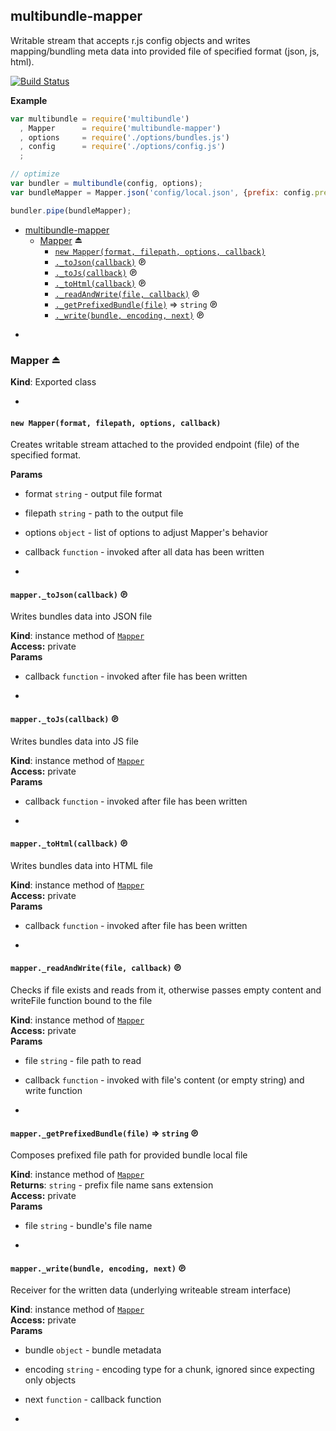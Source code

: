 <a name="module_multibundle-mapper"></a>
## multibundle-mapper
Writable stream that accepts r.js config objects
and writes mapping/bundling meta data into provided file
of specified format (json, js, html).

[![Build Status](https://travis-ci.org/alexindigo/multibundle-mapper.svg)](https://travis-ci.org/alexindigo/multibundle-mapper)

**Example**  
```js
var multibundle = require('multibundle')
  , Mapper      = require('multibundle-mapper')
  , options     = require('./options/bundles.js')
  , config      = require('./options/config.js')
  ;

// optimize
var bundler = multibundle(config, options);
var bundleMapper = Mapper.json('config/local.json', {prefix: config.prefix});

bundler.pipe(bundleMapper);
```

* [multibundle-mapper](#module_multibundle-mapper)
  * [Mapper](#exp_module_multibundle-mapper--Mapper) ⏏
    * [`new Mapper(format, filepath, options, callback)`](#new_module_multibundle-mapper--Mapper_new)
    * [`._toJson(callback)`](#module_multibundle-mapper--Mapper+_toJson) ℗
    * [`._toJs(callback)`](#module_multibundle-mapper--Mapper+_toJs) ℗
    * [`._toHtml(callback)`](#module_multibundle-mapper--Mapper+_toHtml) ℗
    * [`._readAndWrite(file, callback)`](#module_multibundle-mapper--Mapper+_readAndWrite) ℗
    * [`._getPrefixedBundle(file)`](#module_multibundle-mapper--Mapper+_getPrefixedBundle) ⇒ <code>string</code> ℗
    * [`._write(bundle, encoding, next)`](#module_multibundle-mapper--Mapper+_write) ℗


-

<a name="exp_module_multibundle-mapper--Mapper"></a>
### Mapper ⏏
**Kind**: Exported class  

-

<a name="new_module_multibundle-mapper--Mapper_new"></a>
#### `new Mapper(format, filepath, options, callback)`
Creates writable stream attached to the provided endpoint (file)
of the specified format.

**Params**
- format <code>string</code> - output file format
- filepath <code>string</code> - path to the output file
- options <code>object</code> - list of options to adjust Mapper's behavior
- callback <code>function</code> - invoked after all data has been written


-

<a name="module_multibundle-mapper--Mapper+_toJson"></a>
#### `mapper._toJson(callback)` ℗
Writes bundles data into JSON file

**Kind**: instance method of <code>[Mapper](#exp_module_multibundle-mapper--Mapper)</code>  
**Access:** private  
**Params**
- callback <code>function</code> - invoked after file has been written


-

<a name="module_multibundle-mapper--Mapper+_toJs"></a>
#### `mapper._toJs(callback)` ℗
Writes bundles data into JS file

**Kind**: instance method of <code>[Mapper](#exp_module_multibundle-mapper--Mapper)</code>  
**Access:** private  
**Params**
- callback <code>function</code> - invoked after file has been written


-

<a name="module_multibundle-mapper--Mapper+_toHtml"></a>
#### `mapper._toHtml(callback)` ℗
Writes bundles data into HTML file

**Kind**: instance method of <code>[Mapper](#exp_module_multibundle-mapper--Mapper)</code>  
**Access:** private  
**Params**
- callback <code>function</code> - invoked after file has been written


-

<a name="module_multibundle-mapper--Mapper+_readAndWrite"></a>
#### `mapper._readAndWrite(file, callback)` ℗
Checks if file exists and reads from it,
otherwise passes empty content
and writeFile function bound to the file

**Kind**: instance method of <code>[Mapper](#exp_module_multibundle-mapper--Mapper)</code>  
**Access:** private  
**Params**
- file <code>string</code> - file path to read
- callback <code>function</code> - invoked with file's content
                             (or empty string) and write function


-

<a name="module_multibundle-mapper--Mapper+_getPrefixedBundle"></a>
#### `mapper._getPrefixedBundle(file)` ⇒ <code>string</code> ℗
Composes prefixed file path for provided bundle local file

**Kind**: instance method of <code>[Mapper](#exp_module_multibundle-mapper--Mapper)</code>  
**Returns**: <code>string</code> - prefix file name sans extension  
**Access:** private  
**Params**
- file <code>string</code> - bundle's file name


-

<a name="module_multibundle-mapper--Mapper+_write"></a>
#### `mapper._write(bundle, encoding, next)` ℗
Receiver for the written data (underlying writeable stream interface)

**Kind**: instance method of <code>[Mapper](#exp_module_multibundle-mapper--Mapper)</code>  
**Access:** private  
**Params**
- bundle <code>object</code> - bundle metadata
- encoding <code>string</code> - encoding type for a chunk,
                         ignored since expecting only objects
- next <code>function</code> - callback function


-

